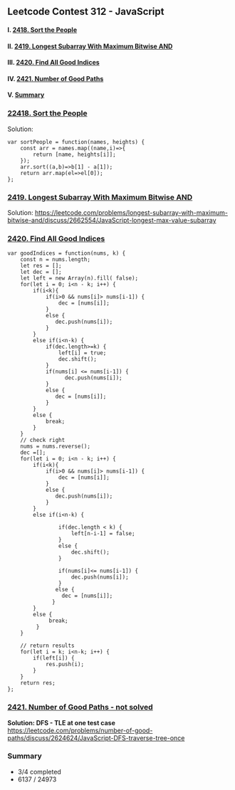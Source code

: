 ## Leetcode Contest 312 - JavaScript

#### I. [2418. Sort the People](#question-1)

#### II. [2419. Longest Subarray With Maximum Bitwise AND](#question-2)

#### III. [2420. Find All Good Indices](#question-3)

#### IV. [2421. Number of Good Paths](#question-4)

#### V. [Summary](#question-5)

<div id="question-1"/>

### [22418. Sort the People](https://leetcode.com/problems/sort-the-people/)

Solution:

```
var sortPeople = function(names, heights) {
    const arr = names.map((name,i)=>{
        return [name, heights[i]];
    });
    arr.sort((a,b)=>b[1] - a[1]);
    return arr.map(el=>el[0]);
};
```

<div  id="question-2"/>

### [2419. Longest Subarray With Maximum Bitwise AND](https://leetcode.com/problems/longest-subarray-with-maximum-bitwise-and/)

Solution:
https://leetcode.com/problems/longest-subarray-with-maximum-bitwise-and/discuss/2662554/JavaScript-longest-max-value-subarray

<div  id="question-3"/>

### [2420. Find All Good Indices](https://leetcode.com/problems/find-all-good-indices/)

```
var goodIndices = function(nums, k) {
    const n = nums.length;
    let res = [];
    let dec = [];
    let left = new Array(n).fill( false);
    for(let i = 0; i<n - k; i++) {
        if(i<k){
            if(i>0 && nums[i]> nums[i-1]) {
                dec = [nums[i]];
            }
            else {
               dec.push(nums[i]);
            }
        }
        else if(i<n-k) {
            if(dec.length>=k) {
                left[i] = true;
                dec.shift();
            }
            if(nums[i] <= nums[i-1]) {
                  dec.push(nums[i]);
            }
            else {
               dec = [nums[i]];
            }
        }
        else {
            break;
        }
    }
    // check right
    nums = nums.reverse();
    dec =[];
    for(let i = 0; i<n - k; i++) {
        if(i<k){
            if(i>0 && nums[i]> nums[i-1]) {
                dec = [nums[i]];
            }
            else {
               dec.push(nums[i]);
            }
        }
        else if(i<n-k) {

                if(dec.length < k) {
                    left[n-i-1] = false;
                }
                else {
                    dec.shift();
                }

                if(nums[i]<= nums[i-1]) {
                    dec.push(nums[i]);
                }
               else {
                 dec = [nums[i]];
              }
        }
        else {
             break;
         }
    }

    // return results
    for(let i = k; i<n-k; i++) {
        if(left[i]) {
            res.push(i);
        }
    }
    return res;
};
```

<div  id="question-4"  />

### [2421. Number of Good Paths - not solved](https://leetcode.com/problems/number-of-good-paths/)

**Solution: DFS - TLE at one test case**
https://leetcode.com/problems/number-of-good-paths/discuss/2624624/JavaScript-DFS-traverse-tree-once

<div  id="question-5"/>

### Summary

- 3/4 completed
- 6137 / 24973
